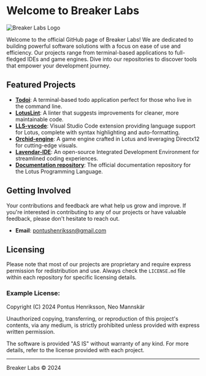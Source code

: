 # Welcome to Breaker Labs

![Breaker Labs Logo](https://avatars.githubusercontent.com/u/118220047?s=200&v=4)

Welcome to the official GitHub page of Breaker Labs! We are dedicated to building powerful software solutions with a focus on ease of use and efficiency. Our projects range from terminal-based applications to full-fledged IDEs and game engines. Dive into our repositories to discover tools that empower your development journey.

## Featured Projects

- **[Todoi](https://github.com/BreakerLabs/Todoi)**: A terminal-based todo application perfect for those who live in the command line.
- **[LotusLint](https://github.com/BreakerLabs/LotusLint)**: A linter that suggests improvements for cleaner, more maintainable code.
- **[LLS-vscode](https://github.com/BreakerLabs/LLS-vscode)**: Visual Studio Code extension providing language support for Lotus, complete with syntax highlighting and auto-formatting.
- **[Orchid-engine](https://github.com/BreakerLabs/Orchid-engine)**: A game engine crafted in Lotus and leveraging Directx12 for cutting-edge visuals.
- **[Lavendar-IDE](https://github.com/BreakerLabs/Lavendar-IDE)**: An open-source Integrated Development Environment for streamlined coding experiences.
- **[Documentation repository](https://github.com/BreakerLabs/docs)**: The official documentation repository for the Lotus Programming Language.

## Getting Involved

Your contributions and feedback are what help us grow and improve. If you're interested in contributing to any of our projects or have valuable feedback, please don't hesitate to reach out.

- **Email**: [pontushenrikssn@gmail.com](mailto:pontushenrikssn@gmail.com)

## Licensing

Please note that most of our projects are proprietary and require express permission for redistribution and use. Always check the `LICENSE.md` file within each repository for specific licensing details.

### Example License:

Copyright (C) 2024 Pontus Henriksson, Neo Mannskär

Unauthorized copying, transferring, or reproduction of this project's contents, via any medium, is strictly prohibited unless provided with express written permission.

The software is provided "AS IS" without warranty of any kind. For more details, refer to the license provided with each project.

---

Breaker Labs © 2024
